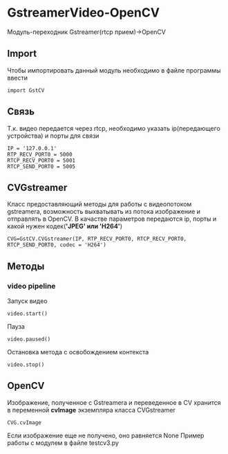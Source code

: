 # GstreamerVideo-OpenCV
Модуль-переходник Gstreamer(rtcp прием)->OpenCV
## Import
Чтобы импортировать данный модуль необходимо в файле программы ввести
```
import GstCV
```
## Связь
Т.к. видео передается через rtcp, необходимо указать ip(передающего устройства) и порты для связи
```
IP = '127.0.0.1'
RTP_RECV_PORT0 = 5000
RTCP_RECV_PORT0 = 5001
RTCP_SEND_PORT0 = 5005
```
## CVGstreamer 
Класс предоставляющий методы для работы с видеопотоком gstreamera, возможность выхватывать из потока
изображение и отправлять в OpenCV. В качастве параметров передаются ip, порты и какой нужен кодек(**'JPEG' или 'H264'**)
```
CVG=GstCV.CVGstreamer(IP, RTP_RECV_PORT0, RTCP_RECV_PORT0, RTCP_SEND_PORT0, codec = 'H264')
```
## Методы
### video pipeline
Запуск видео
```
video.start()
```
Пауза
```
video.paused()
```
Остановка метода с освобождением контекста
```
video.stop()
```
## OpenCV
Изображение, полученное с Gstreamera и переведенное в CV хранится в переменной **cvImage** экземпляра класса CVGstreamer
```
CVG.cvImage
```
Если изображение еще не получено, оно равняется None
Пример работы с модулем в файле testcv3.py   
